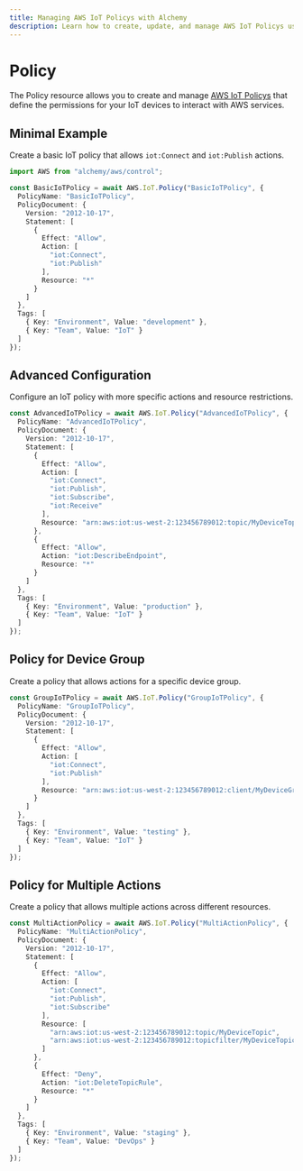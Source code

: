 ```yaml
---
title: Managing AWS IoT Policys with Alchemy
description: Learn how to create, update, and manage AWS IoT Policys using Alchemy Cloud Control.
---
```


# Policy

The Policy resource allows you to create and manage [AWS IoT Policys](https://docs.aws.amazon.com/iot/latest/userguide/) that define the permissions for your IoT devices to interact with AWS services.

## Minimal Example

Create a basic IoT policy that allows `iot:Connect` and `iot:Publish` actions.

```ts
import AWS from "alchemy/aws/control";

const BasicIoTPolicy = await AWS.IoT.Policy("BasicIoTPolicy", {
  PolicyName: "BasicIoTPolicy",
  PolicyDocument: {
    Version: "2012-10-17",
    Statement: [
      {
        Effect: "Allow",
        Action: [
          "iot:Connect",
          "iot:Publish"
        ],
        Resource: "*"
      }
    ]
  },
  Tags: [
    { Key: "Environment", Value: "development" },
    { Key: "Team", Value: "IoT" }
  ]
});
```

## Advanced Configuration

Configure an IoT policy with more specific actions and resource restrictions.

```ts
const AdvancedIoTPolicy = await AWS.IoT.Policy("AdvancedIoTPolicy", {
  PolicyName: "AdvancedIoTPolicy",
  PolicyDocument: {
    Version: "2012-10-17",
    Statement: [
      {
        Effect: "Allow",
        Action: [
          "iot:Connect",
          "iot:Publish",
          "iot:Subscribe",
          "iot:Receive"
        ],
        Resource: "arn:aws:iot:us-west-2:123456789012:topic/MyDeviceTopic"
      },
      {
        Effect: "Allow",
        Action: "iot:DescribeEndpoint",
        Resource: "*"
      }
    ]
  },
  Tags: [
    { Key: "Environment", Value: "production" },
    { Key: "Team", Value: "IoT" }
  ]
});
```

## Policy for Device Group

Create a policy that allows actions for a specific device group.

```ts
const GroupIoTPolicy = await AWS.IoT.Policy("GroupIoTPolicy", {
  PolicyName: "GroupIoTPolicy",
  PolicyDocument: {
    Version: "2012-10-17",
    Statement: [
      {
        Effect: "Allow",
        Action: [
          "iot:Connect",
          "iot:Publish"
        ],
        Resource: "arn:aws:iot:us-west-2:123456789012:client/MyDeviceGroup/*"
      }
    ]
  },
  Tags: [
    { Key: "Environment", Value: "testing" },
    { Key: "Team", Value: "IoT" }
  ]
});
```

## Policy for Multiple Actions

Create a policy that allows multiple actions across different resources.

```ts
const MultiActionPolicy = await AWS.IoT.Policy("MultiActionPolicy", {
  PolicyName: "MultiActionPolicy",
  PolicyDocument: {
    Version: "2012-10-17",
    Statement: [
      {
        Effect: "Allow",
        Action: [
          "iot:Connect",
          "iot:Publish",
          "iot:Subscribe"
        ],
        Resource: [
          "arn:aws:iot:us-west-2:123456789012:topic/MyDeviceTopic",
          "arn:aws:iot:us-west-2:123456789012:topicfilter/MyDeviceTopicFilter"
        ]
      },
      {
        Effect: "Deny",
        Action: "iot:DeleteTopicRule",
        Resource: "*"
      }
    ]
  },
  Tags: [
    { Key: "Environment", Value: "staging" },
    { Key: "Team", Value: "DevOps" }
  ]
});
```